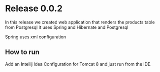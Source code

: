 # Release 0.0.2

In this release we created web application that renders the products table from Postgresql
It uses Spring and Hibernate and Postgresql

Spring uses xml configuration

## How to run
Add an Intellij Idea Configuration for Tomcat 8 and just run from the IDE.

